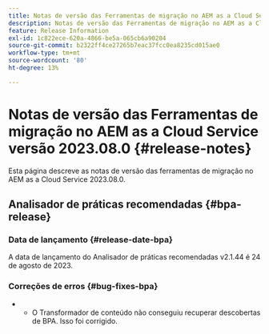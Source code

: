 ```yaml
---
title: Notas de versão das Ferramentas de migração no AEM as a Cloud Service versão 2023.08.0
description: Notas de versão das Ferramentas de migração no AEM as a Cloud Service versão 2023.08.0
feature: Release Information
exl-id: 1c822ece-620a-4866-be5a-065cb6a90204
source-git-commit: b2322ff4ce27265b7eac37fcc0ea8235cd015ae0
workflow-type: tm+mt
source-wordcount: '80'
ht-degree: 13%

---
```


# Notas de versão das Ferramentas de migração no AEM as a Cloud Service versão 2023.08.0 {#release-notes}

Esta página descreve as notas de versão das ferramentas de migração no AEM as a Cloud Service 2023.08.0.

## Analisador de práticas recomendadas {#bpa-release}

### Data de lançamento {#release-date-bpa}

A data de lançamento do Analisador de práticas recomendadas v2.1.44 é 24 de agosto de 2023.

### Correções de erros {#bug-fixes-bpa}

* 
   * O Transformador de conteúdo não conseguiu recuperar descobertas de BPA. Isso foi corrigido.
